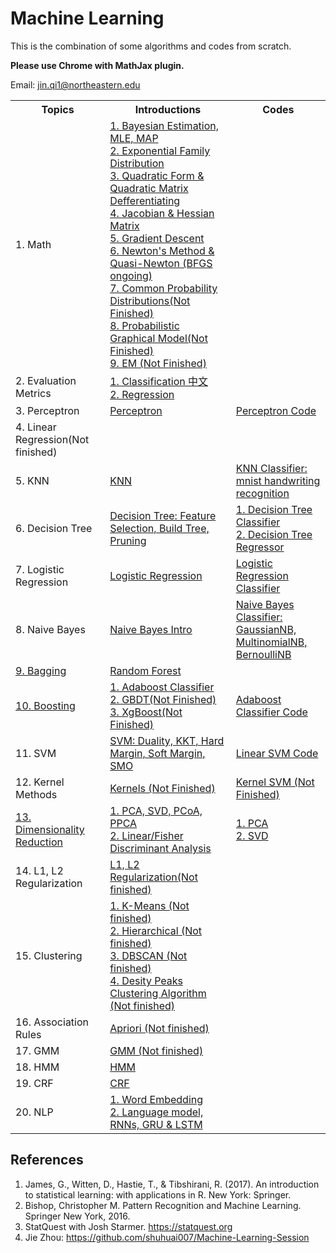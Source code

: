 # Machine Learning

This is the combination of some algorithms and codes from scratch. 

**Please use Chrome with MathJax plugin.**

Email: <jin.qi1@northeastern.edu>


<table>
  <tr>
    <th width="30%">Topics</th>
    <th width="40%">Introductions</th>
    <th width="30%">Codes</th>
  </tr>
  <tr>
    <td>1. Math</td>
    <td><a href="https://github.com/uttgeorge/Machine-Learning-Models/blob/master/Math/Bayesian%20Estimation%2C%20MLE%2C%20MAP.md"> 1. Bayesian Estimation, MLE, MAP</a>
    <a href="https://github.com/uttgeorge/Machine-Learning-Models/blob/master/Math/Exponential%20Family%20Distribution.md"> <br>2. Exponential Family Distribution</br></a>
     <a href="https://github.com/uttgeorge/Machine-Learning-Models/blob/master/Math/Quadratic%20Form%20%26%20Quadratic%20Matrix%20Defferentiating.md"> 3. Quadratic Form & Quadratic Matrix Defferentiating</br></a>
     <a href="https://github.com/uttgeorge/Machine-Learning-Models/blob/master/Math/Jacobian%20%26%20Hessian%20Matrix.md"> 4. Jacobian & Hessian Matrix</br></a>
    <a href="https://github.com/uttgeorge/Machine-Learning-Models/blob/master/Math/Gradient%20Descent.md">5. Gradient Descent</br>
    <a href="https://github.com/uttgeorge/Machine-Learning-Models/blob/master/Math/Newton's%20method%20%26%20Quasi-Newton%20method%20%EF%BC%88BFGS%20ongoing%EF%BC%89.md">6. Newton's Method & Quasi-Newton (BFGS ongoing)</br>
    <a href=""> 7. Common Probability Distributions(Not Finished)</br></a>
    <a href=""> 8. Probabilistic Graphical Model(Not Finished)</a></br>
    <a href=""> 9. EM (Not Finished)</a></td>
    <td></td>
  </tr>
  <tr>
    <td>2.  Evaluation Metrics</td>
    <td><a href="https://github.com/uttgeorge/Machine-Learning-Models/blob/master/Evaluation%20Metrics/Evaluation%20Metrics%20-%20Classification.md">1. Classification 中文</a>
    <a></a>
    <a href="https://github.com/uttgeorge/Machine-Learning-Models/blob/master/Evaluation%20Metrics/Evaluation%20Metrics%20-%20Regression.md"><br>2. Regression</br></a>
    </td>
    <td></td>
  </tr>
 <tr>
    <td>3. Perceptron</td>
    <td><a href="https://github.com/uttgeorge/Machine-Learning-Models/blob/master/Perceptron/Perceptron.md">Perceptron</a></td>
    <td><a href="https://github.com/uttgeorge/Machine-Learning-Models/blob/master/Perceptron/Perceptron.ipynb">Perceptron Code</a></td>
  </tr>
  <tr>
    <td>4. Linear Regression(Not finished)</td>
    <td><a href=""></a></td>
    <td><a href=""></a></td>
  </tr>
  <tr>
    <td>5. KNN</td>
    <td><a href="https://github.com/uttgeorge/Machine-Learning-Models/blob/master/KNN/KNN.md">KNN</a></td>
    <td><a href="https://github.com/uttgeorge/Machine-Learning-Models/blob/master/KNN/KNN%20Classifier.ipynb">KNN Classifier: mnist handwriting recognition</a></td>
  </tr>
  <tr>
    <td>6. Decision Tree</td>
    <td><a href="https://github.com/uttgeorge/Machine-Learning-Models/blob/master/Decision%20Tree/Decision%20Tree.md">Decision Tree: Feature Selection, Build Tree, Pruning</a></td>
    <td><a href="https://github.com/uttgeorge/Machine-Learning-Models/blob/master/Decision%20Tree/Decision%20Tree%20Classifier.ipynb">1. Decision Tree Classifier</a>
    <a href="https://github.com/uttgeorge/Machine-Learning-Models/blob/master/Decision%20Tree/Decision%20Tree%20Regressor.ipynb"><br>2. Decision Tree Regressor</a></td>
  </tr>
  <tr>
    <td>7. Logistic Regression</td>
    <td><a href="https://github.com/uttgeorge/Machine-Learning-Models/blob/master/Logistic%20Regression/Logistic%20Regression.md">Logistic Regression</a></td>
    <td><a href="https://github.com/uttgeorge/Machine-Learning-Models/blob/master/Logistic%20Regression/LogisticRegressionClassifier.ipynb">Logistic Regression Classifier</a></td>
  </tr>
  <tr>
    <td>8. Naive Bayes</td>
    <td><a href="https://github.com/uttgeorge/Machine-Learning-Models/blob/master/Naive%20Bayes/Naive%20Bayes.md">Naive Bayes Intro</a></td>
    <td><a href="https://github.com/uttgeorge/Machine-Learning-Models/blob/master/Naive%20Bayes/naive_bayes.ipynb">Naive Bayes Classifier: GaussianNB, MultinomialNB, BernoulliNB</a></td>
  </tr>
  <tr>
    <td><a href="https://github.com/uttgeorge/Machine-Learning-Models/blob/master/Bagging%20Algorithms/Ensemble%20Method%20-%20Bagging.md">9. Bagging</a></td>
    <td><a href="https://github.com/uttgeorge/Machine-Learning-Models/blob/master/Bagging%20Algorithms/Random%20Forest/Random%20Forest.md">Random Forest</a></td>
    <td></td>
  </tr>
  <tr>
    <td><a href="https://github.com/uttgeorge/Machine-Learning-Models/blob/master/Boosting%20Algorithms/Boosting.md">10. Boosting</a></td>
    <td><a href="https://github.com/uttgeorge/Machine-Learning-Models/blob/master/Boosting%20Algorithms/Adaboost/Adaboost%20-%20Classification.md">1. Adaboost Classifier</a></br>
    <a href="">2. GBDT(Not Finished)</a></br>
    <a href="">3. XgBoost(Not Finished)</a></td>
    <td><a href="https://github.com/uttgeorge/Machine-Learning-Models/blob/master/Boosting%20Algorithms/Adaboost/Adaboost_Classifier.ipynb">Adaboost Classifier Code</a></td>
  </tr>
  <tr>
    <td>11. SVM</td>
    <td><a href="https://github.com/uttgeorge/Machine-Learning-Models/blob/master/SVM/SVM.md">SVM: Duality, KKT, Hard Margin, Soft Margin, SMO</a></td>
    <td><a href="https://github.com/uttgeorge/Machine-Learning-Models/blob/master/SVM/LinearSVM.ipynb">Linear SVM Code</a></td>
  </tr>
  <tr>
    <td>12. Kernel Methods</td>
    <td><a href="">Kernels (Not Finished)</a></td>
    <td><a href="">Kernel SVM (Not Finished)</a></td>
  </tr>
  <tr>
    <td><a href="https://github.com/uttgeorge/Machine-Learning-Models/blob/master/Dimensionality%20Reduction/Dimensionality%20Reduction.md">13. Dimensionality Reduction</a></td>
    <td><a href="https://github.com/uttgeorge/Machine-Learning-Models/blob/master/Dimensionality%20Reduction/PCA/PCA.md">1. PCA, SVD, PCoA, PPCA</br></a>
    <a href="https://github.com/uttgeorge/Machine-Learning-Models/blob/master/Dimensionality%20Reduction/LDA/Linear%20Discriminant%20Analysis.md">2. Linear/Fisher Discriminant Analysis</a></td>
    <td><a href="https://github.com/uttgeorge/Machine-Learning-Models/blob/master/Dimensionality%20Reduction/PCA/PCA_eigen.ipynb">1. PCA</a>
    <br><a href="https://github.com/uttgeorge/Machine-Learning-Models/blob/master/Dimensionality%20Reduction/PCA/SVD_PCA.ipynb"> 2. SVD</a></br>
    </td>
  </tr>
  <tr>
    <td>14. L1, L2 Regularization</td>
    <td><a href="">L1, L2 Regularization(Not finished)</a></td>
    <td><a href="">
  </a></br>
    </td>
  </tr>
   <tr>
    <td>15. Clustering </td>
    <td><a href="">1. K-Means (Not finished)</a></br>
    <a href="">2. Hierarchical (Not finished)</a>
    </br>
    <a href="">3. DBSCAN (Not finished)</a>
    </br>
    <a href="">4. Desity Peaks Clustering Algorithm (Not finished)</a></td>
    <td><a href="">
  </a></br>
    </td>
  </tr>
  <tr>
    <td>16. Association Rules</td>
    <td><a href="">Apriori (Not finished)</a></td>
    <td><a href="">
  </a></br>
    </td>
  </tr>
  <tr>
    <td>17. GMM</td>
    <td><a href="">GMM (Not finished)</a></td>
    <td><a href="">
  </a></br>
    </td>
  </tr>
  <tr>
    <td>18. HMM</td>
    <td><a href="https://github.com/uttgeorge/Machine-Learning-Models/blob/master/HMM/Hidden%20Markov%20Model.md">HMM</a></td>
    <td><a href="">
  </a></br>
    </td>
  </tr>
   <tr>
    <td>19. CRF</td>
    <td><a href="https://github.com/uttgeorge/Machine-Learning-Models/blob/master/CRF/Conditional%20Random%20Field.md">CRF</a></td>
    <td><a href="">
  </a></br>
    </td>
  </tr>
 <tr>
    <td>20. NLP</td>
    <td><a href="https://github.com/uttgeorge/NLP/blob/master/1.%20Word%20Embedding.md">1. Word Embedding</a>
    <a href="https://github.com/uttgeorge/NLP/blob/master/2.%20Language%20model%2C%20RNNs%2C%20GRU%20%26%20LSTM.md"><br>2. Language model, RNNs, GRU & LSTM</a></td>
    <td><a href="">
  </a></br>
    </td>
  </tr>
</table>


## References

1. James, G., Witten, D., Hastie, T., & Tibshirani, R. (2017). An introduction to statistical learning: with applications in R. New York: Springer.
2. Bishop, Christopher M. Pattern Recognition and Machine Learning. Springer New York, 2016.
3. StatQuest with Josh Starmer. https://statquest.org
4. Jie Zhou: https://github.com/shuhuai007/Machine-Learning-Session


